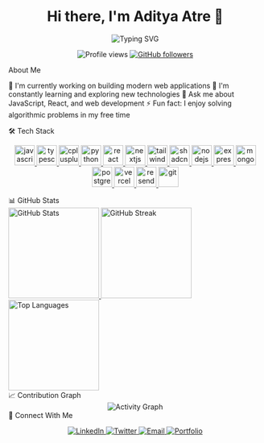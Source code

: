 <h1 align="center">Hi there, I'm Aditya Atre 👋</h1>
<div align="center">
  <img src="https://readme-typing-svg.herokuapp.com?font=Fira+Code&pause=1000&color=6E56CF&center=true&vCenter=true&width=435&lines=Full+Stack+Developer;JavaScript+%7C+React+%7C+Node.js;Always+learning+new+things" alt="Typing SVG" />
</div>
<p align="center">
  <img src="https://komarev.com/ghpvc/?username=adityaatre26&style=flat-square&color=6E56CF" alt="Profile views" />
  <a href="https://github.com/adityaatre26?tab=followers">
    <img src="https://img.shields.io/github/followers/adityaatre26?style=social" alt="GitHub followers" />
  </a>
</p>
About Me

🔭 I'm currently working on building modern web applications
🌱 I'm constantly learning and exploring new technologies
💬 Ask me about JavaScript, React, and web development
⚡ Fun fact: I enjoy solving algorithmic problems in my free time

🛠️ Tech Stack
<p align="center">
  <!-- Languages -->
  <a href="https://developer.mozilla.org/en-US/docs/Web/JavaScript" target="_blank">
    <img src="https://cdn.jsdelivr.net/gh/devicons/devicon/icons/javascript/javascript-original.svg" alt="javascript" width="40" height="40"/>
  </a>
  <a href="https://www.typescriptlang.org/" target="_blank">
    <img src="https://cdn.jsdelivr.net/gh/devicons/devicon/icons/typescript/typescript-original.svg" alt="typescript" width="40" height="40"/>
  </a>
  <a href="https://devdocs.io/cpp/" target="_blank">
    <img src="https://cdn.jsdelivr.net/gh/devicons/devicon/icons/cplusplus/cplusplus-original.svg" alt="cplusplus" width="40" height="40"/>
  </a>
  <a href="https://www.python.org" target="_blank">
    <img src="https://cdn.jsdelivr.net/gh/devicons/devicon/icons/python/python-original.svg" alt="python" width="40" height="40"/>
  </a>
  <!-- Frontend -->
  <a href="https://react.dev/" target="_blank">
    <img src="https://cdn.jsdelivr.net/gh/devicons/devicon/icons/react/react-original.svg" alt="react" width="40" height="40"/>
  </a>
  <a href="https://nextjs.org/" target="_blank">
    <img src="https://cdn.jsdelivr.net/gh/devicons/devicon/icons/nextjs/nextjs-original.svg" alt="nextjs" width="40" height="40"/>
  </a>
  <a href="https://tailwindcss.com/" target="_blank">
    <img src="https://cdn.jsdelivr.net/gh/devicons/devicon/icons/tailwindcss/tailwindcss-plain.svg" alt="tailwind" width="40" height="40"/>
  </a>
  <a href="https://ui.shadcn.com/" target="_blank">
    <img src="https://avatars.githubusercontent.com/u/139895814?s=200&v=4" alt="shadcn" width="40" height="40"/>
  </a>
  <!-- Backend -->
  <a href="https://nodejs.org/docs/latest/api/" target="_blank">
    <img src="https://cdn.jsdelivr.net/gh/devicons/devicon/icons/nodejs/nodejs-original.svg" alt="nodejs" width="40" height="40"/>
  </a>
  <a href="https://expressjs.com/" target="_blank">
    <img src="https://cdn.jsdelivr.net/gh/devicons/devicon/icons/express/express-original.svg" alt="express" width="40" height="40"/>
  </a>
  <!-- Database -->
  <a href="https://www.mongodb.com/docs/" target="_blank">
    <img src="https://cdn.jsdelivr.net/gh/devicons/devicon/icons/mongodb/mongodb-original.svg" alt="mongodb" width="40" height="40"/>
  </a>
  <a href="https://www.postgresql.org/" target="_blank">
    <img src="https://cdn.jsdelivr.net/gh/devicons/devicon/icons/postgresql/postgresql-original.svg" alt="postgresql" width="40" height="40"/>
  </a>
  <!-- Deployment -->
  <a href="https://vercel.com/" target="_blank">
    <img src="https://assets.vercel.com/image/upload/v1607554385/repositories/vercel/logo.png" alt="vercel" width="40" height="40"/>
  </a>
  <a href="https://resend.com/" target="_blank">
    <img src="https://avatars.githubusercontent.com/u/108489185?s=200&v=4" alt="resend" width="40" height="40"/>
  </a>
  <a href="https://git-scm.com/" target="_blank">
    <img src="https://cdn.jsdelivr.net/gh/devicons/devicon/icons/git/git-original.svg" alt="git" width="40" height="40"/>
  </a>
</p>
📊 GitHub Stats
<div>
  <a href="https://github.com/adityaatre26">
    <img height="180em" src="https://github-readme-stats.vercel.app/api?username=adityaatre26&show_icons=true&theme=tokyonight" alt="GitHub Stats" />
    <img height="180em" src="https://github-readme-streak-stats.herokuapp.com/?user=adityaatre26&theme=tokyonight" alt="GitHub Streak" />
  </a>
</div>
<div>
  <img height="180em" src="https://github-readme-stats.vercel.app/api/top-langs/?username=adityaatre26&layout=compact&theme=tokyonight" alt="Top Languages" />
</div>
📈 Contribution Graph
<div align="center">
  <img src="https://github-readme-activity-graph.vercel.app/graph?username=adityaatre26&theme=tokyo-night" alt="Activity Graph" />
</div>
🔗 Connect With Me
<p align="center">
  <a href="https://linkedin.com/in/your-linkedin" target="_blank">
    <img src="https://img.shields.io/badge/LinkedIn-0077B5?style=for-the-badge&logo=linkedin&logoColor=white" alt="LinkedIn" />
  </a>
  <a href="https://twitter.com/your-twitter" target="_blank">
    <img src="https://img.shields.io/badge/Twitter-1DA1F2?style=for-the-badge&logo=twitter&logoColor=white" alt="Twitter" />
  </a>
  <a href="mailto:your.email@example.com" target="_blank">
    <img src="https://img.shields.io/badge/Email-D14836?style=for-the-badge&logo=gmail&logoColor=white" alt="Email" />
  </a>
  <a href="https://your-portfolio.com" target="_blank">
    <img src="https://img.shields.io/badge/Portfolio-4285F4?style=for-the-badge&logo=google-chrome&logoColor=white" alt="Portfolio" />
  </a>
</p>
